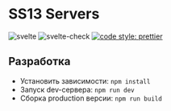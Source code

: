 # SS13 Servers

![svelte](https://img.shields.io/github/package-json/dependency-version/VChet/ss13-servers/dev/svelte?color=ff3e00)
![svelte-check](https://github.com/VChet/ss13-servers/workflows/svelte-check/badge.svg)
[![code style: prettier](https://img.shields.io/badge/code_style-prettier-ff69b4.svg)](https://github.com/prettier/prettier)

## Разработка

- Установить зависимости: `npm install`
- Запуск dev-сервера: `npm run dev`
- Сборка production версии: `npm run build`
